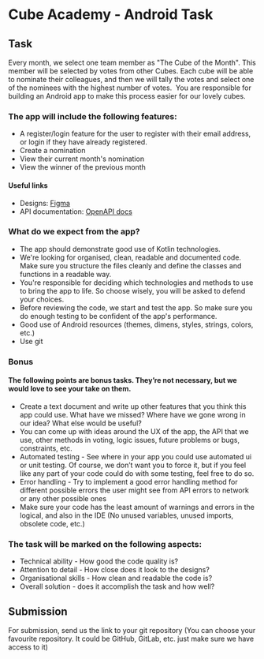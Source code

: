 # Cube Academy - Android Task

## Task
Every month, we select one team member as "The Cube of the Month". This member will be selected by votes from other Cubes. Each cube will be able to nominate their colleagues, and then we will tally the votes and select one of the nominees with the highest number of votes. 
You are responsible for building an Android app to make this process easier for our lovely cubes. 

### The app will include the following features:

-	A register/login feature for the user to register with their email address, or login if they have already registered. 
-	Create a nomination
-	View their current month's nomination
-	View the winner of the previous month

#### Useful links
- Designs: [Figma](https://www.figma.com/file/j9opgFDjgfmgsIcTpkvyEt/FED-Mini-Task-Flow?type=design&mode=design&t=cvBjihTJPiiIVaGK-1)
- API documentation: [OpenAPI docs](https://cube-academy-api.cubeapis.com/docs)

### What do we expect from the app?
-	The app should demonstrate good use of Kotlin technologies.
-	We're looking for organised, clean, readable and documented code. Make sure you structure the files cleanly and define the classes and functions in a readable way. 
-	You're responsible for deciding which technologies and methods to use to bring the app to life. So choose wisely, you will be asked to defend your choices. 
-	Before reviewing the code, we start and test the app. So make sure you do enough testing to be confident of the app's performance. 
- Good use of Android resources (themes, dimens, styles, strings, colors, etc.)
-	Use git

### Bonus
#### The following points are bonus tasks. They’re not necessary, but we would love to see your take on them. 
-	Create a text document and write up other features that you think this app could use. What have we missed? Where have we gone wrong in our idea? What else would be useful?
  -	You can come up with ideas around the UX of the app, the API that we use, other methods in voting, logic issues, future problems or bugs, constraints, etc.
-	Automated testing - See where in your app you could use automated ui or unit testing. Of course, we don’t want you to force it, but if you feel like any part of your code could do with some testing, feel free to do so. 
-	Error handling - Try to implement a good error handling method for different possible errors the user might see from API errors to network or any other possible ones
-	Make sure your code has the least amount of warnings and errors in the logical, and also in the IDE (No unused variables, unused imports, obsolete code, etc.)


### The task will be marked on the following aspects:
-	Technical ability - How good the code quality is?
-	Attention to detail - How close does it look to the designs?
-	Organisational skills - How clean and readable the code is? 
-	Overall solution - does it accomplish the task and how well?

## Submission
For submission, send us the link to your git repository (You can choose your favourite repository. It could be GitHub, GitLab, etc. just make sure we have access to it)


